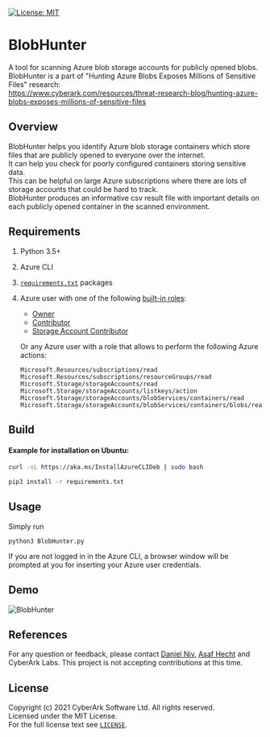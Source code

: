 [![License: MIT](https://img.shields.io/badge/License-MIT-yellow.svg)](https://opensource.org/licenses/MIT)

# BlobHunter

A tool for scanning Azure blob storage accounts for publicly opened blobs.  
BlobHunter is a part of  "Hunting Azure Blobs Exposes Millions of Sensitive Files" research:  
https://www.cyberark.com/resources/threat-research-blog/hunting-azure-blobs-exposes-millions-of-sensitive-files  
  
## Overview

BlobHunter helps you identify Azure blob storage containers which store files that are publicly opened to everyone over the internet.  
It can help you check for poorly configured containers storing sensitive data.  
This can be helpful on large Azure subscriptions where there are lots of storage accounts that could be hard to track.  
BlobHunter produces an informative csv result file with important details on each publicly opened container in the scanned environment.

## Requirements

1. Python 3.5+

2. Azure CLI

3. [`requirements.txt`](requirements.txt) packages

4. Azure user with one of the following [built-in roles](https://docs.microsoft.com/en-us/azure/role-based-access-control/built-in-roles):

   -	[Owner](https://docs.microsoft.com/en-us/azure/role-based-access-control/built-in-roles#owner)  
   -  [Contributor](https://docs.microsoft.com/en-us/azure/role-based-access-control/built-in-roles#contributor)  
   -	[Storage Account Contributor](https://docs.microsoft.com/en-us/azure/role-based-access-control/built-in-roles#storage-account-contributor)  

   Or any Azure user with a role that allows to perform the following Azure actions:

   ```
   Microsoft.Resources/subscriptions/read
   Microsoft.Resources/subscriptions/resourceGroups/read
   Microsoft.Storage/storageAccounts/read
   Microsoft.Storage/storageAccounts/listkeys/action
   Microsoft.Storage/storageAccounts/blobServices/containers/read
   Microsoft.Storage/storageAccounts/blobServices/containers/blobs/read
   ```

## Build

#### Example for installation on Ubuntu:

```bash
curl -sL https://aka.ms/InstallAzureCLIDeb | sudo bash
```

```bash
pip3 install -r requirements.txt
```

## Usage

Simply run

```
python3 BlobHunter.py
```

If you are not logged in in the Azure CLI, a browser window will be prompted at you for inserting your Azure user credentials.

## Demo
![BlobHunter](https://github.com/cyberark/BlobHunter/blob/assets/BlobHunterDemo.gif)

## References

For any question or feedback, please contact [Daniel Niv](https://github.com/DanielNiv), [Asaf Hecht](https://twitter.com/Hechtov) and CyberArk Labs.
This project is not accepting contributions at this time.

## License

Copyright (c) 2021 CyberArk Software Ltd. All rights reserved.  
Licensed under the MIT License.  
For the full license text see [`LICENSE`](LICENSE).
